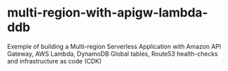 # multi-region-with-apigw-lambda-ddb
Exemple of building a Multi-region Serverless Application with Amazon API Gateway, AWS Lambda, DynamoDB Global tables, Route53 health-checks and infrastructure as code (CDK)
